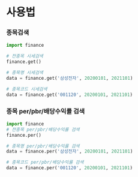 # 사용법
### 종목검색
```python
import finance

# 전종목 시세검색
finance.get()

# 종목명 시세검색
data = finance.get('삼성전자', 20200101, 2021101)

# 종목코드 시세검색
data = finance.get('001120', 20200101, 2021101)
```
### 종목 per/pbr/배당수익률 검색
```python
import finance
# 전종목 per/pbr/배당수익률 검색
finance.per()

# 종목명 per/pbr/배당수익률 검색
data = finance.per('삼성전자', 20200101, 2021101)

# 종목코드 per/pbr/배당수익률 검색
data = finance.per('001120', 20200101, 2021101)

```